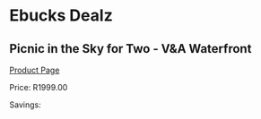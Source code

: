 
# Ebucks Dealz
## Picnic in the Sky for Two - V&A Waterfront
[Product Page](https://www.ebucks.com/web/shop/productSelected.do?prodId=996866084&catId=704987863)

Price: R1999.00

Savings: 


	